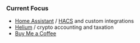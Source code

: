 ### Current Focus

* [Home Assistant](https://www.home-assistant.io/) / [HACS](https://github.com/hacs) and custom integrations
* [Helium](https://helium.com/) / crypto accounting and taxation
* [Buy Me a Coffee](https://buymeacoffee.com/DYks67r)
